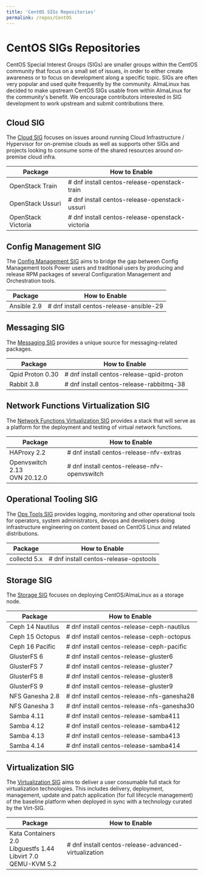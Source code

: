 ```yaml
---
title: 'CentOS SIGs Repositories'
permalink: /repos/CentOS
---
```

# CentOS SIGs Repositories

CentOS Special Interest Groups (SIGs) are smaller groups within the CentOS community that focus on a small set of issues, in order to either create awareness or to focus on development along a specific topic. SIGs are often very popular and used quite frequently by the community. AlmaLinux has decided to make upstream CentOS SIGs usable from within AlmaLinux for the community's benefit. We encourage contributors interested in SIG development to work upstream and submit contributions there. 

## Cloud SIG

The [Cloud SIG](https://wiki.centos.org/SpecialInterestGroup/Cloud) focuses on issues around running Cloud Infrastructure / Hypervisor 
for on-premise clouds as well as supports other SIGs and projects looking to consume some of the shared resources around on-premise cloud infra.

| Package | How to Enable |
| --- | --- |
| OpenStack Train | # dnf install centos-release-openstack-train |
| OpenStack Ussuri | # dnf install centos-release-openstack-ussuri |
| OpenStack Victoria | # dnf install centos-release-openstack-victoria |

## Config Management SIG

The [Config Management SIG](https://wiki.centos.org/SpecialInterestGroup/ConfigManagementSIG) aims to bridge the gap between Config Management tools 
Power users and traditional users by producing and release RPM packages of several Configuration Management and Orchestration tools.

| Package | How to Enable |
| --- | --- |
| Ansible 2.9 | # dnf install centos-release-ansible-29 |

## Messaging SIG

The [Messaging SIG](https://wiki.centos.org/SpecialInterestGroup/Messaging) provides a unique source for messaging-related packages.

| Package | How to Enable |
| --- | --- |
| Qpid Proton 0.30 | # dnf install centos-release-qpid-proton |
| Rabbit 3.8 | # dnf install centos-release-rabbitmq-38 |

## Network Functions Virtualization SIG 

The [Network Functions Virtualization SIG](https://wiki.centos.org/SpecialInterestGroup/NFV) provides a stack that will serve as a platform for the deployment and testing of virtual network functions.

| Package | How to Enable |
| --- | --- |
| HAProxy 2.2 | # dnf install centos-release-nfv-extras | 
| Openvswitch 2.13 <br> OVN 20.12.0 | # dnf install centos-release-nfv-openvswitch |

## Operational Tooling SIG

The [Ops Tools SIG](https://wiki.centos.org/SpecialInterestGroup/OpsTools) provides logging, monitoring and other operational tools for operators, system administrators, devops and developers doing infrastructure engineering on content based on CentOS Linux and related distributions.

| Package | How to Enable |
| --- | --- |
| collectd 5.x | # dnf install centos-release-opstools |

## Storage SIG

The [Storage SIG](https://wiki.centos.org/SpecialInterestGroup/Storage) focuses on deploying CentOS/AlmaLinux as a storage node.

| Package | How to Enable |
| --- | --- |
| Ceph 14 Nautilus | # dnf install centos-release-ceph-nautilus |
| Ceph 15 Octopus | # dnf install centos-release-ceph-octopus |
| Ceph 16 Pacific | # dnf install centos-release-ceph-pacific |
| GlusterFS 6 | # dnf install centos-release-gluster6 |
| GlusterFS 7 | # dnf install centos-release-gluster7 |
| GlusterFS 8 | # dnf install centos-release-gluster8 |
| GlusterFS 9 | # dnf install centos-release-gluster9 |
| NFS Ganesha 2.8 | # dnf install centos-release-nfs-ganesha28 |
| NFS Ganesha 3 | # dnf install centos-release-nfs-ganesha30 |
| Samba 4.11 | # dnf install centos-release-samba411 |
| Samba 4.12 | # dnf install centos-release-samba412 |
| Samba 4.13 | # dnf install centos-release-samba413 |
| Samba 4.14 | # dnf install centos-release-samba414 |

## Virtualization SIG

The [Virtualization SIG](https://wiki.centos.org/SpecialInterestGroup/Virtualization) aims to deliver a user consumable full stack for virtualization technologies. This includes delivery, deployment, management, update and patch application (for full lifecycle management) of the baseline platform when deployed in sync with a technology curated by the Virt-SIG.

| Package | How to Enable |
| --- | --- |
| Kata Containers 2.0 <br> Libguestfs 1.44 <br> Libvirt 7.0 <br> QEMU-KVM 5.2  | # dnf install centos-release-advanced-virtualization |
